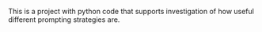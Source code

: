 This is a project with python code that supports investigation of how useful different prompting strategies are. 
